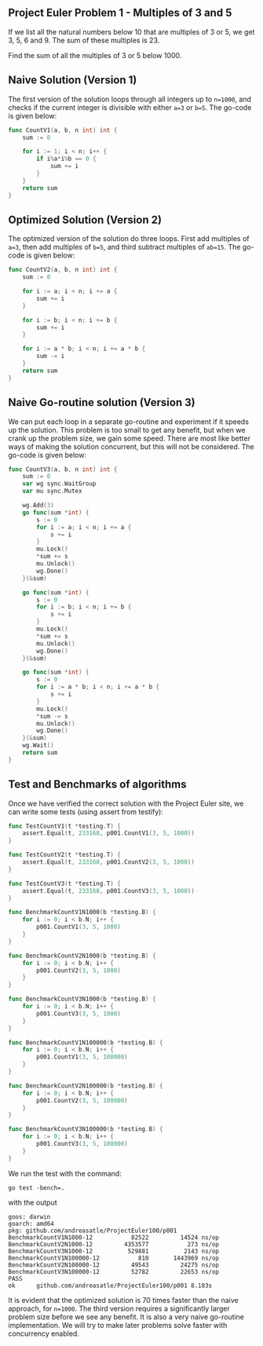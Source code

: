 ## Project Euler Problem 1 - Multiples of 3 and 5

If we list all the natural numbers below 10 that are multiples of 3 or 5, we get 3, 5, 6 and 9. The sum of these multiples is 23.

Find the sum of all the multiples of 3 or 5 below 1000.

## Naive Solution (Version 1)
The first version of the solution loops through all integers up to ```n=1000```, and checks if the current integer is divisible with either ```a=3``` or ```b=5```.
The go-code is given below:

```go
func CountV1(a, b, n int) int {
	sum := 0

	for i := 1; i < n; i++ {
		if i%a*i%b == 0 {
			sum += i
		}
	}
	return sum
}
```

## Optimized Solution (Version 2)
The optimized version of the solution do three loops. First add multiples of ```a=3```, then add multiples of ```b=5```, and third
subtract multiples of ```ab=15```. The go-code is given below:
```go
func CountV2(a, b, n int) int {
	sum := 0

	for i := a; i < n; i += a {
		sum += i
	}

	for i := b; i < n; i += b {
		sum += i
	}

	for i := a * b; i < n; i += a * b {
		sum -= i
	}
	return sum
}
```

## Naive Go-routine solution (Version 3)
We can put each loop in a separate go-routine and experiment if it speeds up the solution. This problem is too small to get any benefit, but when we crank up the problem size, we gain some speed.
There are most like better ways of making the solution concurrent, but this will not be considered. The go-code is given below:
```go
func CountV3(a, b, n int) int {
	sum := 0
	var wg sync.WaitGroup
	var mu sync.Mutex

	wg.Add(3)
	go func(sum *int) {
		s := 0
		for i := a; i < n; i += a {
			s += i
		}
		mu.Lock()
		*sum += s
		mu.Unlock()
		wg.Done()
	}(&sum)

	go func(sum *int) {
		s := 0
		for i := b; i < n; i += b {
			s += i
		}
		mu.Lock()
		*sum += s
		mu.Unlock()
		wg.Done()
	}(&sum)

	go func(sum *int) {
		s := 0
		for i := a * b; i < n; i += a * b {
			s += i
		}
		mu.Lock()
		*sum -= s
		mu.Unlock()
		wg.Done()
	}(&sum)
	wg.Wait()
	return sum
}
```
## Test and Benchmarks of algorithms
Once we have verified the correct solution with the Project Euler site, we can write some tests (using assert from testify):

```go
func TestCountV1(t *testing.T) {
	assert.Equal(t, 233168, p001.CountV1(3, 5, 1000))
}

func TestCountV2(t *testing.T) {
	assert.Equal(t, 233168, p001.CountV2(3, 5, 1000))
}

func TestCountV3(t *testing.T) {
	assert.Equal(t, 233168, p001.CountV3(3, 5, 1000))
}

func BenchmarkCountV1N1000(b *testing.B) {
	for i := 0; i < b.N; i++ {
		p001.CountV1(3, 5, 1000)
	}
}

func BenchmarkCountV2N1000(b *testing.B) {
	for i := 0; i < b.N; i++ {
		p001.CountV2(3, 5, 1000)
	}
}

func BenchmarkCountV3N1000(b *testing.B) {
	for i := 0; i < b.N; i++ {
		p001.CountV3(3, 5, 1000)
	}
}

func BenchmarkCountV1N100000(b *testing.B) {
	for i := 0; i < b.N; i++ {
		p001.CountV1(3, 5, 100000)
	}
}

func BenchmarkCountV2N100000(b *testing.B) {
	for i := 0; i < b.N; i++ {
		p001.CountV2(3, 5, 100000)
	}
}

func BenchmarkCountV3N100000(b *testing.B) {
	for i := 0; i < b.N; i++ {
		p001.CountV3(3, 5, 100000)
	}
}
```

We run the test with the command:
```
go test -bench=.
```
with the output
```
goos: darwin
goarch: amd64
pkg: github.com/andreasatle/ProjectEuler100/p001
BenchmarkCountV1N1000-12      	   82522	     14524 ns/op
BenchmarkCountV2N1000-12      	 4353577	       273 ns/op
BenchmarkCountV3N1000-12      	  529881	      2143 ns/op
BenchmarkCountV1N100000-12    	     810	   1443969 ns/op
BenchmarkCountV2N100000-12    	   49543	     24275 ns/op
BenchmarkCountV3N100000-12    	   52782	     22653 ns/op
PASS
ok  	github.com/andreasatle/ProjectEuler100/p001	8.183s
```
It is evident that the optimized solution is 70 times faster than the naive approach, for ```n=1000```. The third version requires a significantly larger problem size before we see any benefit. It is also a very naive go-routine implementation. We will try to make later problems solve faster with concurrency enabled.